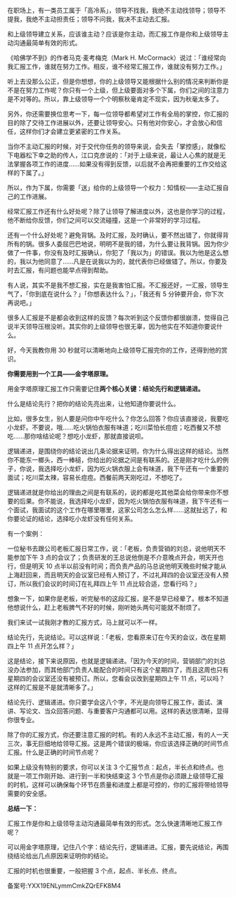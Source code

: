 在职场上，有一类员工属于「高冷系」，领导不找我，我绝不主动找领导；领导不提我，我绝不主动担责任；领导不问我，我决不主动去汇报。

和上级领导建立关系，应该谁主动？应该是你主动，而汇报工作是你和上级领导主动沟通最简单有效的形式。              

《哈佛学不到》的作者马克·麦考梅克（Mark H. McCormack）说过：「谁经常向我汇报工作，谁就在努力工作。相反，谁不经常汇报工作，谁就没有努力工作。」

听上去没那么公正，但是你想想，你的上级领导又能根据什么别的情况来判断你是不是在努力工作呢？你只有一个上级，但上级要面对多个下属，你们之间的注意力是不对等的。所以，靠上级领导一个个明察秋毫肯定不现实，因为秋毫太多了。

另外，你还需要换位思考一下，每一位领导都希望对工作有全局的掌控，你汇报的目的除了交待工作进展以外，还要让领导安心。只有他对你安心，才会放心和信任，这样你们才会建立更紧密的工作关系。

当你不主动汇报的时候，对于交代你任务的领导来说，会失去「掌控感」，就像松下电器松下幸之助的传人，江口克彦说的：「对于上级来说，最让人心焦的就是无法掌握各项工作的进度……如果没有得到反馈，以后就不会再把重要的工作交给这样的下属了。」

所以，作为下属，你需要「送」给你的上级领导一个权力：知情权——主动汇报自己的工作进展。

经常汇报工作还有什么好处呢？除了让领导了解进度以外，这也是你学习的过程，他不断给你反馈，你们之间可以交流碰撞，这是一个非常好的学习过程。

还有一个什么好处呢？避免背锅。及时汇报，及时确认，要不然出错了，你就得背所有的锅。很多人委屈巴巴地说，明明不是我的错，为什么要让我背锅。因为你少做了一件事，你没有及时汇报确认，你犯了「我以为」的错误。我以为他是这么想的，我以为他同意了……凡是在说我以为的，就代表你已经做错了。所以，你要及时去汇报，有问题也能早点得到帮助。

有人说，其实不是我不想汇报，实在是我害怕汇报。不汇报还好，一汇报，领导生气了，「你到底在说什么？」「你想表达什么？」，「我还有 5 分钟要开会，你下次再说吧。」

很多人汇报是不是都会收到这样的反馈？每次听到这个反馈你都很崩溃，觉得自己说半天领导压根没听。其实你的上级领导也很无辜，因为他实在不知道你要说什么。

好，今天我教你用 30 秒就可以清晰地向上级领导汇报完你的工作，还得到他的赏识。

**你需要用到一个工具——金字塔原理。**

用金字塔原理汇报工作只需要记住**两个核心关键：结论先行和逻辑递进。**

什么是结论先行？把你的结论先亮出来，让他知道你要说什么。

比如，很多女生，别人要是问你中午吃什么？你怎么回答？你应该直接说，我要吃小龙虾。不要说，哦……吃火锅怕衣服有味道；吃川菜怕长痘痘；吃西餐又不想吃……那你啥结论呢？想吃小龙虾，那就直接说呗。              

逻辑递进，是围绕你的结论说出几条论据来证明，你为什么得出这样的结论。当然你不能东一榔头，西一棒槌，你给出的论据之间是有联系的。还是刚才吃什么的例子，你说，我选择吃小龙虾，因为吃火锅衣服上会有味道，我下午还有一个重要的面试；吃川菜太辣，容易长痘痘。西餐前两天刚吃过，不想吃了。

逻辑递进就是你给出的理由之间是有联系的，说的都是吃其他菜会给你带来你不想要的后果。你不能说，我选择吃小龙虾，因为吃火锅怕衣服有味道，我下午还有一个面试，我面试的这个工作在哪里哪里，这家公司怎么怎么样……这就扯远了，和你要论证的结论，选择吃小龙虾没有任何关系。

有一个案例：

一位秘书去跟公司老板汇报日常工作，说：「老板，负责营销的刘总，说他明天不能参加下午 3 点的会议了；负责研发的王总说他倒是不介意晚点开会，明天开也行，但是明天 10 点半以前没有时间；而负责产品的马总说他明天晚些时候才能从上海赶回来，而且明天的会议室已经有人预订了，不过礼拜四的会议室还没有人预订，所以我们会议的时间订在礼拜四上午 11 点比较合适，您看行吗？」

想象一下，如果你是老板，听完秘书的这段汇报，是不是早已经晕了。根本不知道他想说什么，赶上老板脾气不好的时候，刚听她头两句可能就不耐烦了。

我们来试一试我刚才教的汇报方式，马上就可以不一样。

结论先行，先说结论。可以这样说：「老板，您看原来订在今天的会议，改在星期四上午 11 点开怎么样？」

这是结论，接下来说原因，也就是逻辑递进。「因为今天的时间，营销部门的刘总没办法参加，而其他部门负责人能配合的时间只有这个星期四了，而且这周也只有星期四的会议室还没有被预订。所以，您看会议改到星期四上午 11 点，可以吗？这样的汇报是不是就清晰多了。」

结论先行、逻辑递进。你只要学会这八个字，不光是向领导汇报工作，面试、演讲、写论文、当众回答问题、与重要客户沟通都可以用。这样的表达很清晰，显得你很专业。

除了你的汇报方式，你还要注意汇报的时机。有的人永远不主动汇报，有的人一天三次，事无巨细地给领导汇报。这是两个错误的极端，你应该选择正确的时间节点汇报。什么是正确的时间节点呢？

如果上级没有特别的要求，你可以关注 3 个汇报节点：起点，半长点和终点。也就是一项工作刚开始、进行到一半和快结束这 3 个节点是你必须跟上级领导汇报的时机，这样可以确保每个环节在质量和进度上都是可控的，你的汇报将带给领导需要的安全感。

**总结一下：**

汇报工作是你和上级领导主动沟通最简单有效的形式。怎么快速清晰地汇报工作呢？

可以用金字塔原理，记住八个字：结论先行，逻辑递进。汇报，要先说结论，再围绕结论给出几点原因来证明你的结论。

汇报的时机也很重要，一般把握 3 个点，起点、半长点、终点。

备案号:YXX19ENLymmCmkZQrEFK8M4